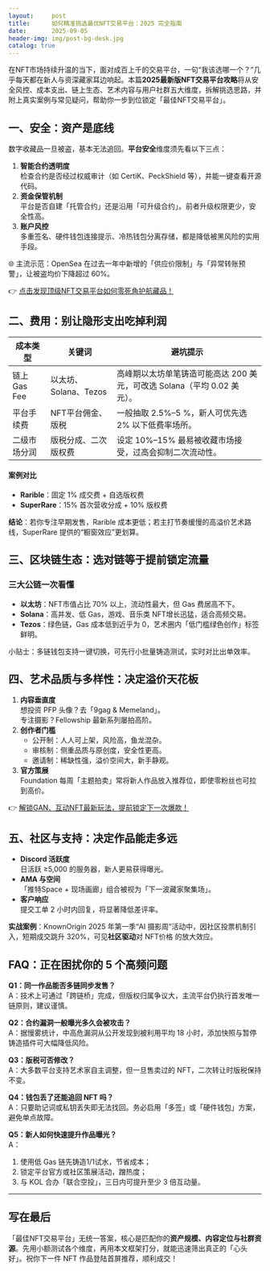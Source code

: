 ```yaml
---
layout:     post
title:      如何精准挑选最优NFT交易平台：2025 完全指南
date:       2025-09-05
header-img: img/post-bg-desk.jpg
catalog: true
---
```


在NFT市场持续升温的当下，面对成百上千的交易平台，一句“我该选哪一个？”几乎每天都在新人与资深藏家耳边响起。本篇**2025最新版NFT交易平台攻略**将从安全风控、成本支出、链上生态、艺术内容与用户社群五大维度，拆解挑选思路，并附上真实案例与常见疑问，帮助你一步到位锁定「最佳NFT交易平台」。

## 一、安全：资产是底线

数字收藏品一旦被盗，基本无法追回。**平台安全**维度须先看以下三点：

1. **智能合约透明度**  
   检查合约是否经过权威审计（如 CertiK、PeckShield 等），并能一键查看开源代码。  
2. **资金保管机制**  
   平台是否自建「托管合约」还是沿用「可升级合约」。前者升级权限更少，安全性高。  
3. **账户风控**  
   多重签名、硬件钱包连接提示、冷热钱包分离存储，都是降低被黑风险的实用手段。

🌐 主流示范：OpenSea 在过去一年中新增的「供应价限制」与「异常转账预警」，让被盗均价下降超过 60%。

👉 [点击发现顶级NFT交易平台如何零死角护航藏品！](https://okxdog.com/)

## 二、费用：别让隐形支出吃掉利润

| 成本类型 | 关键词 | 避坑提示 |
| --- | --- | --- |
| 链上 Gas Fee | 以太坊、Solana、Tezos | 高峰期以太坊单笔铸造可能高达 200 美元，可改选 Solana（平均 0.02 美元）。 |
| 平台手续费 | NFT平台佣金、版税 | 一般抽取 2.5%–5 %，新人可优先选 2% 以下低费率场所。 |
| 二级市场分润 | 版税分成、二次版权费 | 设定 10%–15% 最易被收藏市场接受，过高会抑制二次流动性。 |

#### 案例对比  
- **Rarible**：固定 1% 成交费 + 自选版权费  
- **SuperRare**：15% 首次营收分成 + 10% 版权费  

**结论**：若你专注早期发售，Rarible 成本更低；若主打节奏缓慢的高溢价艺术路线，SuperRare 提供的“橱窗效应”更划算。

## 三、区块链生态：选对链等于提前锁定流量

### 三大公链一次看懂

- **以太坊**：NFT市值占比 70% 以上，流动性最大，但 Gas 费居高不下。  
- **Solana**：高并发、低 Gas，游戏、音乐类 NFT增长迅猛，适合高频交易。  
- **Tezos**：绿色链，Gas 成本低到近乎为 0，艺术圈内「低门槛绿色创作」标签鲜明。  

小贴士：多链钱包支持一键切换，可先行小批量铸造测试，实时对比出单效率。

## 四、艺术品质与多样性：决定溢价天花板

1. **内容垂直度**  
   想投资 PFP 头像？去「9gag & Memeland」。  
   专注摄影？Fellowship 最新系列屡拍高阶。  
2. **创作者门槛**  
   - 公开制：人人可上架，风险高，鱼龙混杂。  
   - 审核制：侧重品质与原创度，安全性更高。  
   - 邀请制：稀缺性强，溢价空间大，新手静观。  
3. **官方策展**  
   Foundation 每周「主题拍卖」常将新人作品放入推荐位，即使零粉丝也可拉到高价。

👉 [解锁GAN、互动NFT最新玩法，提前锁定下一次爆款！](https://okxdog.com/)

## 五、社区与支持：决定作品能走多远

- **Discord 活跃度**  
   日活跃 ≥5,000 的服务器，新人更易获得曝光。  
- **AMA 与空间**  
   「推特Space + 现场画廊」组合被视为「下一波藏家聚集场」。  
- **客户响应**  
   提交工单 2 小时内回复，将显著降低差评率。

**实战案例**：KnownOrigin 2025 年第一季“AI 摄影周”活动中，因社区投票机制引入，短期成交跳升 320%，可见**社区驱动**对 NFT价格 的放大效应。

## FAQ：正在困扰你的 5 个高频问题

**Q1：同一作品能否多链同步发售？**  
A：技术上可通过「跨链桥」完成，但版权归属争议大，主流平台仍执行首发唯一链原则，建议谨慎。

**Q2：合约漏洞一般曝光多久会被攻击？**  
A：据慢雾统计，中高危漏洞从公开发现到被利用平均 18 小时，添加快照与暂停铸造插件可大幅降低风险。

**Q3：版税可否修改？**  
A：大多数平台支持艺术家自主调整，但一旦售卖过的 NFT，二次转让时版税保持不变。

**Q4：钱包丢了还能追回 NFT 吗？**  
A：只要助记词或私钥丢失即无法找回。务必启用「多签」或「硬件钱包」方案，避免单点故障。

**Q5：新人如何快速提升作品曝光？**  
A：  
1) 使用低 Gas 链先铸造1/1试水，节省成本；  
2) 锁定平台官方或社区策展活动，蹭热度；  
3) 与 KOL 合办「联合空投」，三日内可提升至少 3 倍互动量。

---

## 写在最后

「最佳NFT交易平台」无统一答案，核心是匹配你的**资产规模、内容定位与社群资源**。先用小额测试各个维度，再用本文框架打分，就能迅速筛出真正的「心头好」。祝你下一件 NFT 作品登陆首屏推荐，顺利成交！